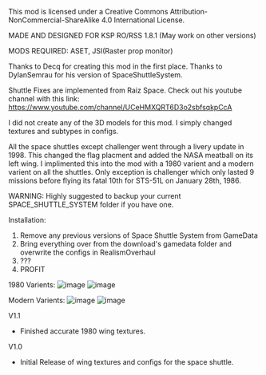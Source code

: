 This mod is licensed under a Creative Commons Attribution-NonCommercial-ShareAlike 4.0 International License.

MADE AND DESIGNED FOR KSP RO/RSS 1.8.1 (May work on other versions)

MODS REQUIRED: ASET, JSI(Raster prop monitor)

Thanks to Decq for creating this mod in the first place.
Thanks to DylanSemrau for his version of SpaceShuttleSystem.

Shuttle Fixes are implemented from Raiz Space. Check out his youtube channel with this link: https://www.youtube.com/channel/UCeHMXQRT6D3o2sbfsqkpCcA

I did not create any of the 3D models for this mod. I simply changed textures and subtypes in configs.

All the space shuttles except challenger went through a livery update in 1998. This changed the flag placment and added the NASA meatball on its left wing. I implimented this into the mod with a 1980 varient and a modern varient on all the shuttles. Only exception is challenger which only lasted 9 missions before flying its fatal 10th for STS-51L on January 28th, 1986.

WARNING: Highly suggested to backup your current SPACE_SHUTTLE_SYSTEM folder if you have one.

Installation: 
1. Remove any previous versions of Space Shuttle System from GameData
2. Bring everything over from the download's gamedata folder and overwrite the configs in RealismOverhaul
3. ???
4. PROFIT

1980 Varients:
![image](https://user-images.githubusercontent.com/77604027/110506070-63b9d300-80c4-11eb-9f0d-abca3df9d621.png)
![image](https://user-images.githubusercontent.com/77604027/110506095-69afb400-80c4-11eb-9639-a21b45d7f072.png)

Modern Varients:
![image](https://user-images.githubusercontent.com/77604027/110506147-7502df80-80c4-11eb-8f2c-f190751a311b.png)
![image](https://user-images.githubusercontent.com/77604027/110506173-792efd00-80c4-11eb-9872-242a807659ff.png)

V1.1

- Finished accurate 1980 wing textures.


V1.0

- Initial Release of wing textures and configs for the space shuttle.
